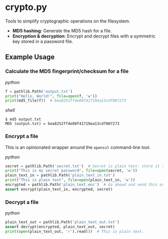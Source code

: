 # crypto.py

Tools to simplify cryptographic operations on the filesystem.

- **MD5 hashing**: Generate the MD5 hash for a file.
- **Encryption & decryption**: Encrypt and decrypt files with a symmetric key stored in a password file.

## Example Usage

### Calculate the MD5 fingerprint/checksum for a file

*python*

```python
f = pathlib.Path('output.txt')
print("Hello, World!", file=open(f, 'w'))
print(md5_file(f))  # bea8252ff4e80f41719ea13cdf007273
```

*shell*

```shell
$ md5 output.txt 
MD5 (output.txt) = bea8252ff4e80f41719ea13cdf007273
```

### Encrypt a file

This is an opinionated wrapper around the `openssl` command-line tool.

*python*

```python
secret = pathlib.Path('secret.txt')  # Secret is plain text: store it somewhere safe!
print("This is my secret password", file=open(secret, 'w'))
plain_text_in = pathlib.Path('plain_text_in.txt')
print("This is plain text", file=open(plain_text_in, 'w'))
encrypted = pathlib.Path('plain_text.enc')  # Go ahead and send this one out over the internet.
assert encrypt(plain_text_in, encrypted, secret)
```

### Decrypt a file

*python*

```python
plain_text_out = pathlib.Path('plain_text_out.txt')
assert decrypt(encrypted, plain_text_out, secret)
print(open(plain_text_out, 'r').read())  # This is plain text.
```
